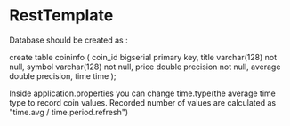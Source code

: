 # RestTemplate

Database should be created as :

create table coininfo (
    coin_id bigserial primary key,
    title varchar(128) not null,
    symbol varchar(128) not null,
    price double precision not null,
    average double precision,
    time time
);

Inside application.properties
you can change time.type(the average time type to record coin values. Recorded number of values are calculated as "time.avg / time.period.refresh")
